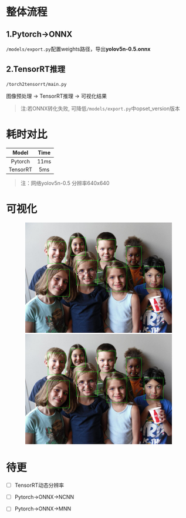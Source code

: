 

# 整体流程
## 1.Pytorch->ONNX

`/models/export.py`配置weights路径，导出**yolov5n-0.5.onnx**
## 2.TensorRT推理
`/torch2tensorrt/main.py`

图像预处理 -> TensorRT推理 -> 可视化结果
>注:若ONNX转化失败, 可降低`/models/export.py`中opset_version版本


# 耗时对比

|Model |Time |
|:---:|:----:|
|Pytorch|11ms|
|TensorRT|5ms|

>注：网络yolov5n-0.5  分辨率640x640

# 可视化
<div align="center">
<img src="./imgs/pytorch.jpg" width="400px"  height="300px" alt="图片说明" > 
<img src="./imgs/tensorrt.jpg" width="400px"  height="300px" alt="图片说明" > 
</div>


# 待更

- [ ] TensorRT动态分辨率

- [ ] Pytorch->ONNX->NCNN 

- [ ] Pytorch->ONNX->MNN

